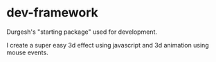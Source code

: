 dev-framework
===================

Durgesh's "starting package" used for development.

I create a super easy 3d effect using javascript and 3d animation using mouse events.
